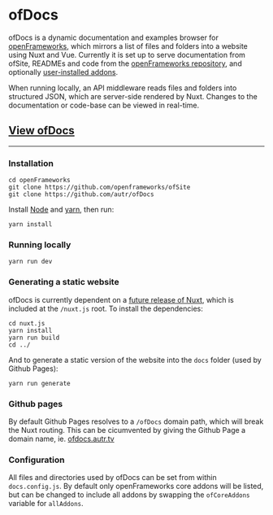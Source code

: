 # ofDocs

ofDocs is a dynamic documentation and examples browser for [openFrameworks](https://openframeworks.cc/), which mirrors a list of files and folders into a website using Nuxt and Vue. Currently it is set up to serve documentation from ofSite, READMEs and code from the [openFrameworks repository](https://github.com/openframeworks/openFrameworks), and optionally [user-installed addons](https://ofxaddons.com). 

When running locally, an API middleware reads files and folders into structured JSON, which are server-side rendered by Nuxt. Changes to the documentation or code-base can be viewed in real-time. 

## [View ofDocs](https://ofdocs.autr.tv)

---

### Installation

```
cd openFrameworks
git clone https://github.com/openframeworks/ofSite
git clone https://github.com/autr/ofDocs
```

Install [Node](https://nodejs.org/en/download/) and [yarn](https://classic.yarnpkg.com/en/docs/install), then run:

```
yarn install
```

### Running locally

```
yarn run dev
```

### Generating a static website

ofDocs is currently dependent on a [future release of Nuxt](https://github.com/nuxt/nuxt.js/tree/feat/target-2), which is included at the `/nuxt.js` root. To install the dependencies:

```
cd nuxt.js
yarn install
yarn run build
cd ../
```

And to generate a static version of the website into the `docs` folder (used by Github Pages):

```
yarn run generate
```

### Github pages

By default Github Pages resolves to a `/ofDocs` domain path, which will break the Nuxt routing. This can be cicumvented by giving the Github Page a domain name, ie. [ofdocs.autr.tv](https://ofdocs.autr.tv)

### Configuration

All files and directories used by ofDocs can be set from within `docs.config.js`. By default only openFrameworks core addons will be listed, but can be changed to include all addons by swapping the `ofCoreAddons` variable for `allAddons`.